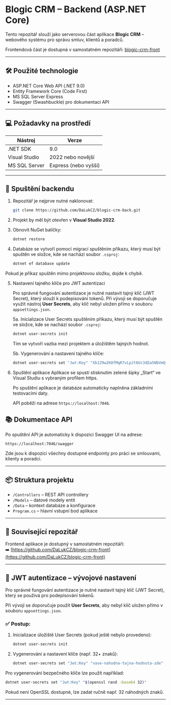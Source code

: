 # Blogic CRM – Backend (ASP.NET Core)

Tento repozitář slouží jako serverovou část aplikace **Blogic CRM** – webového systému pro správu smluv, klientů a poradců.

Frontendová část je dostupná v samostatném repozitáři: [blogic-crm-front](https://github.com/DaLukCZ/blogic-crm-front)

---

## 🛠️ Použité technologie

- ASP.NET Core Web API (.NET 9.0)
- Entity Framework Core (Code First)
- MS SQL Server Express
- Swagger (Swashbuckle) pro dokumentaci API

---

## 💻 Požadavky na prostředí

| Nástroj             | Verze               |
|---------------------|---------------------|
| .NET SDK            | 9.0                 |
| Visual Studio       | 2022 nebo novější   |
| MS SQL Server       | Express (nebo vyšší)|

---

## 🚀 Spuštění backendu

1. Repozitář je nejprve nutné naklonovat:

   ```bash
   git clone https://github.com/DaLukCZ/blogic-crm-back.git
   ```

2. Projekt by měl být otevřen v **Visual Studio 2022**.

3. Obnovit NuGet balíčky:

   ```bash
   dotnet restore
   ```

4. Databáze se vytvoří pomocí migrací spuštěním příkazu, který musí být spuštěn ve složce, kde se nachází soubor `.csproj`:

   ```bash
   dotnet ef database update
   ```

Pokud je příkaz spuštěn mimo projektovou složku, dojde k chybě.

5. Nastavení tajného klíče pro JWT autentizaci

   Pro správné fungování autentizace je nutné nastavit tajný klíč (JWT Secret), který slouží k podepisování tokenů.
   Při vývoji se doporučuje využít nástroj **User Secrets**, aby klíč nebyl uložen přímo v souboru `appsettings.json`.

   5a. Inicializace User Secrets spuštěním příkazu, který musí být spuštěn ve složce, kde se nachází soubor `.csproj`:

      ```bash
      dotnet user-secrets init
      ```

      Tím se vytvoří vazba mezi projektem a úložištěm tajných hodnot.

   5b. Vygenerování a nastavení tajného klíče:
   
      ```bash
      dotnet user-secrets set "Jwt:Key" "Xb1Z9w2K8fMqR7vLpJt6Uc3dEa5NbVmQ"
      ```
7. Spuštění aplikace
   Aplikace se spustí stisknutím zelené šipky „Start“ ve Visual Studiu s vybraným profilem https.
   
   Po spuštění aplikace je databáze automaticky naplněna základními testovacími daty.
   
   API poběží na adrese `https://localhost:7046`.
## 📚 Dokumentace API

Po spuštění API je automaticky k dispozici Swagger UI na adrese:

```
https://localhost:7046/swagger
```

Zde jsou k dispozici všechny dostupné endpointy pro práci se smlouvami, klienty a poradci.

---

## 📦 Struktura projektu

- `/Controllers` – REST API controllery
- `/Models` – datové modely entit
- `/Data` – kontext databáze a konfigurace
- `Program.cs` – hlavní vstupní bod aplikace

---

## 🔗 Související repozitář

Frontend aplikace je dostupný v samostatném repozitáři:  
➡️ [https://github.com/DaLukCZ/blogic-crm-front](https://github.com/DaLukCZ/blogic-crm-front)

---

## 🔐 JWT autentizace – vývojové nastavení

Pro správné fungování autentizace je nutné nastavit tajný klíč (JWT Secret), který se používá pro podepisování tokenů.

Při vývoji se doporučuje použít **User Secrets**, aby nebyl klíč uložen přímo v souboru `appsettings.json`.

### ✅ Postup:

1. Inicializace úložiště User Secrets (pokud ještě nebylo provedeno):

   ```bash
   dotnet user-secrets init
   ```

2. Vygenerování a nastavení klíče (např. 32+ znaků):

   ```bash
   dotnet user-secrets set "Jwt:Key" "vase-nahodna-tajna-hodnota-zde"
   ```

Pro vygenerování bezpečného klíče lze použít například:

```bash
dotnet user-secrets set "Jwt:Key" "$(openssl rand -base64 32)"
```

Pokud není OpenSSL dostupné, lze zadat ručně např. 32 náhodných znaků.

---
